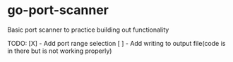 # go-port-scanner
Basic port scanner to practice building out functionality

TODO:
[X] - Add port range selection
[ ] - Add writing to output file(code is in there but is not working properly)
